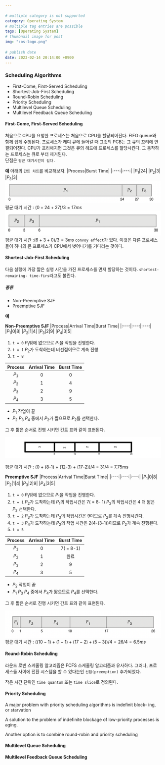 ```yaml
---

# multiple category is not supported
category: Operating System
# multiple tag entries are possible
tags: [Operating System]
# thumbnail image for post
img: ":os-logo.png"

# publish date
date: 2023-02-14 20:14:00 +0900
---
```


### Scheduling Algorithms
+ First-Come, First-Served Scheduling
+ Shortest-Job-First Scheduling
+ Round-Robin Scheduling
+ Priority Scheduling
+ Multilevel Queue Scheduling
+ Multilevel Feedback Queue Scheduling

#### First-Come, First-Served Scheduling
처음으로 CPU를 요청한 프로세스는 처음으로 CPU를 할당되어진다. FIFO queue와 함께 쉽게 수행된다. 프로세스가 레디 큐에 들어갈 때 그것의 PCB는 그 큐의 꼬리에 연결되어진다. CPU가 프리해지면 그것은 큐의 헤드에 프로세스를 할당시킨다. 그 동작하는 프로세스는 큐로 부터 제거된다.  
단점은 `평균 대기시간이 길다.`

**예**
아래의 `간트 차트`를 비교해보자.
|Process|Burst Time|
|:---:|:---:|
|$P_1$|24|
|$P_2$|3|
|$P_3$|3|
![](../assets/img/posts/fcfs1.png)
평균 대기 시간 : $(0 + 24 +27)/3 = 17ms$
![](../assets/img/posts/fcfs2.png)
평균 대기 시간 :$(6 + 3 + 0 )/3 = 3ms$
`convoy effect`가 있다. 이것은 다른 프로세스들이 하나의 큰 프로세스가 CPU에서 벗어나기를 기다리는 것이다.

#### Shortest-Job-First Scheduling
다음 실행에 가장 짧은 실행 시간을 가진 프로세스를 먼저 할당하는 것이다.
`shortest-remaining- time-firs`라고도 불린다.

##### 종류 
+ Non-Preemptive SJF
+ Preemptive SJF

**예**

**Non-Preemptive SJF**
|Process|Arrival Time|Burst Time|
|:---:|:---:|:---:|
|$P_1$|0|8|
|$P_2$|1|4|
|$P_3$|2|9|
|$P_4$|3|5|

1. `t = 0`
$P_1$밖에 없으므로 $P_1$을 작업을 진행한다.
1. `t = 1`
$P_2$가 도착하는데 비선점이므로 계속 진행
1. `t = 8`

|Process|Arrival Time|Burst Time|
|:---:|:---:|:---:|
|$P_1$|0|0|
|$P_2$|1|4|
|$P_3$|2|9|
|$P_4$|3|5|

+ $P_1$ 작업이 끝
+ $P_2$ $P_3$ $P_4$ 중에서 $P_2$가 짧으므로 $P_2$를 선택한다.

그 후 짧은 순서로 진행 시키면 간트 표와 같이 표현된다.

![](../assets/img/posts/non-Preemptivesjf.png)

평균 대기 시간 : (0 + (8-1) + (12-3) + (17-2))/4 = 31/4 = 7.75ms

**Preemptive SJF**
|Process|Arrival Time|Burst Time|
|:---:|:---:|:---:|
|$P_1$|0|8|
|$P_2$|1|4|
|$P_3$|2|9|
|$P_4$|3|5|

1. `t = 0`
$P_1$밖에 없으므로 $P_1$을 작업을 진행한다.
1. `t = 1`
$P_2$가 도착하는데 $P_1$의 작업시간은 7( = 8- 1) $P_2$의 작업시간은 4 더 짧은 $P_2$ 선택한다.
1. `t = 2`
$P_3$가 도착하는데 $P_3$의 작업시간은 9이므로 $P_2$를 계속 진행시킨다.
1. `t = 3`
$P_4$가 도착하는데 $P_2$의 작업 시간은 2(4-(3-1))이므로 $P_2$가 계속 진행된다.
1. `t = 5`

|Process|Arrival Time|Burst Time|
|:---:|:---:|:---:|
|$P_1$|0|7( = 8-1)|
|$P_2$|1|완료|
|$P_3$|2|9|
|$P_4$|3|5|
+ $P_2$ 작업이 끝
+ $P_1$ $P_3$ $P_4$ 중에서 $P_4$가 짧으므로 $P_4$를 선택한다.

그 후 짧은 순서로 진행 시키면 간트 표와 같이 표현된다.

![](../assets/img/posts/sjf.png)
평균 대기 시간 : $((10 - 1)+(1 - 1)+(17 -2 )+(5 - 3))/4 = 26/4 = 6.5ms$

#### Round-Robin Scheduling

라운드 로빈 스케줄링  알고리즘은 FCFS 스케줄링 알고리즘과 유사하다.
 그러나, 프로세스들 사이에 전환 시스템을 할 수 있다는인 `선점(preemption)`  추가되었다.

작은 시간 단위인 `time quantum` 또는 `time slice`로 정의된다.


#### Priority Scheduling

A major problem with priority scheduling algorithms is indefinit block- ing, or starvation

A solution to the problem of indefinite blockage of low-priority processes is aging. 


Another option is to combine round-robin and priority scheduling 
#### Multilevel Queue Scheduling

#### Multilevel Feedback Queue Scheduling



